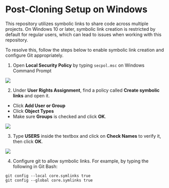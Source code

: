 ﻿# Post-Cloning Setup on Windows

This repository utilizes symbolic links to share code across multiple projects. 
On Windows 10 or later, symbolic link creation is restricted by default for regular users, 
which can lead to issues when working with this repository. 

To resolve this, follow the steps below to enable symbolic link creation and configure Git appropriately.

1. Open **Local Security Policy** by typing `secpol.msc` on Windows Command Prompt

![](https://github.com/Unity-Technologies/com.unity.toonshader/tree/master/Images/CreateSymbolicLinks_LocalSecurityPolicy.jpg)


2. Under **User Rights Assignment**, find a policy called **Create symbolic links** and open it.
  - Click **Add User or Group**
  - Click **Object Types**
  - Make sure **Groups** is checked and click **OK**.

![](https://github.com/Unity-Technologies/com.unity.toonshader/tree/master/Images/CreateSymbolicLinks_Properties.jpg)

3. Type **USERS** inside the textbox and click on **Check Names** to verify it, then click **OK**.

![](https://github.com/Unity-Technologies/com.unity.toonshader/tree/master/Images/CreateSymbolicLinks_SelectUsers.jpg)

4. Configure git to allow symbolic links. For example, by typing the following in Git Bash:

```
git config --local core.symlinks true
git config --global core.symlinks true
```


